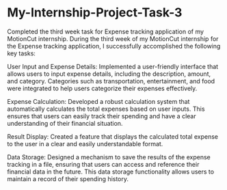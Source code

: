 # My-Internship-Project-Task-3
Completed the third week task for Expense tracking application of my MotionCut internship. During the third week of my MotionCut internship for the Expense tracking application, I successfully accomplished the following key tasks:

User Input and Expense Details: Implemented a user-friendly interface that allows users to input expense details, including the description, amount, and category. Categories such as transportation, entertainment, and food were integrated to help users categorize their expenses effectively.

Expense Calculation: Developed a robust calculation system that automatically calculates the total expenses based on user inputs. This ensures that users can easily track their spending and have a clear understanding of their financial situation.

Result Display: Created a feature that displays the calculated total expense to the user in a clear and easily understandable format.

Data Storage: Designed a mechanism to save the results of the expense tracking in a file, ensuring that users can access and reference their financial data in the future. This data storage functionality allows users to maintain a record of their spending history.
